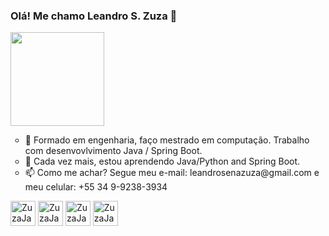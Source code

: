 <body>
  
  ### Olá! Me chamo <b>Leandro S. Zuza</b> 👋 
  
<div>
   <img height=150 width=150 src="https://acegif.com/wp-content/uploads/cat-typing-2.gif" />
</div>
  
<ul type="circle">
  <li> 🔭 Formado em engenharia, faço mestrado em computação. Trabalho com desenvovlvimento Java / Spring Boot.
  <li> 🌱 Cada vez mais, estou aprendendo Java/Python and Spring Boot.
  <li> 📫 Como me achar? Segue meu e-mail: leandrosenazuza@gmail.com e meu celular: +55 34 9-9238-3934 
 </ul>

<div>

  <img alight=center alt="ZuzaJava" height=40 width=40 src="https://cdn.jsdelivr.net/gh/devicons/devicon/icons/java/java-original.svg" />
  <img alight=center alt="ZuzaJava" height=40 width=40 src="https://cdn.jsdelivr.net/gh/devicons/devicon/icons/javascript/javascript-original.svg" />
  <img alight=center alt="ZuzaJava" height=40 width=40 src="https://cdn.jsdelivr.net/gh/devicons/devicon/icons/python/python-original-wordmark.svg" />
  <img alight=center alt="ZuzaJava" height=40 width=40 src="https://cdn.jsdelivr.net/gh/devicons/devicon/icons/postgresql/postgresql-original.svg" />
</div>

</body>

